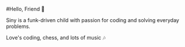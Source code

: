 #Hello, Friend 👋

Siny is a funk-driven child with passion for coding and solving everyday problems.

Love's coding, chess, and lots of music 🎶
